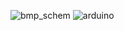 ![bmp_schem](https://user-images.githubusercontent.com/69490354/211171479-d9d315cb-28ed-4873-9234-3a065e6a1969.png)
![arduino](https://user-images.githubusercontent.com/69490354/211171481-9a55d94d-6310-4b0e-873a-250ff9618d78.png)

